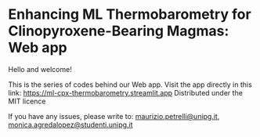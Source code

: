 # Enhancing ML Thermobarometry for Clinopyroxene-Bearing Magmas: Web app
Hello and welcome!

This is the series of codes behind our Web app. Visit the app directly in this link: https://ml-cpx-thermobarometry.streamlit.app
Distributed under the MIT licence

If you have any issues, please write to: maurizio.petrelli@unipg.it, monica.agredalopez@studenti.unipg.it
